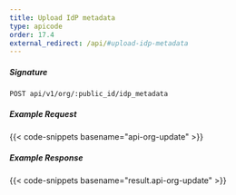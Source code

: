 ```yaml
---
title: Upload IdP metadata
type: apicode
order: 17.4
external_redirect: /api/#upload-idp-metadata
---
```


##### Signature

`POST api/v1/org/:public_id/idp_metadata`

##### Example Request

{{< code-snippets basename="api-org-update" >}}

##### Example Response

{{< code-snippets basename="result.api-org-update" >}}
